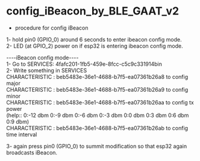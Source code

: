 # config_iBeacon_by_BLE_GAAT_v2

- procedure for config iBeacon<br>


1- hold pin0 (GPIO_0) around 6 seconds to enter ibeacon config mode.<br>
2- LED (at GPIO_2) power on if esp32 is entering ibeacon config mode.<br>

  ----iBeacon config mode----<br>
  1- Go to SERVICES: 4fafc201-1fb5-459e-8fcc-c5c9c331914bin<br>
  2- Write something in SERVICES<br>
  CHARACTERISTIC : beb5483e-36e1-4688-b7f5-ea07361b26a8 to config major<br>
  CHARACTERISTIC : beb5483e-36e1-4688-b7f5-ea07361b26a9 to config minor<br>
  CHARACTERISTIC : beb5483e-36e1-4688-b7f5-ea07361b26aa to config tx power<br>
  (help::  0:-12 dbm   0:-9 dbm   0:-6 dbm   0:-3 dbm   0:0 dbm   0:3 dbm   0:6 dbm   0:9 dbm)<br>
  CHARACTERISTIC : beb5483e-36e1-4688-b7f5-ea07361b26ab to config time interval<br>

3- again press pin0 (GPIO_0) to summit modification so that esp32 again broadcasts iBeacon.<br>



